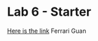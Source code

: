 # Lab 6 - Starter
[Here is the link](https://b2bomber2.github.io/Lab6_Starter/index.html)
Ferrari Guan